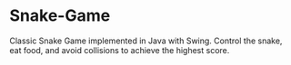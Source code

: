 # Snake-Game
Classic Snake Game implemented in Java with Swing. Control the snake, eat food, and avoid collisions to achieve the highest score. 
